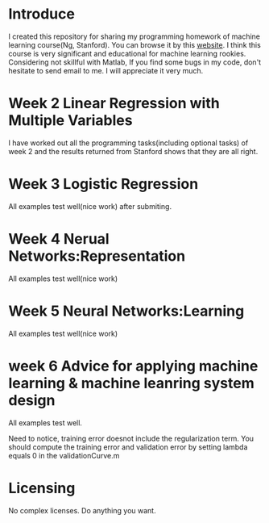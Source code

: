 # Introduce

I created this repository for sharing my programming homework of machine learning course(Ng, Stanford). You can browse it by this [website](https://www.coursera.org/learn/machine-learning/home/welcome). I think this course is very significant and educational for machine learning rookies. Considering not skillful  with Matlab, If you find some bugs in my code, don't hesitate to send email to me. I will appreciate it very much.

#  Week 2 Linear Regression with Multiple Variables

I have worked out all the programming tasks(including optional tasks) of week 2 and the results returned from Stanford  shows that they are all right. 

# Week 3 Logistic Regression

All examples test well(nice work) after submiting.

# Week 4 Nerual Networks:Representation

All examples test well(nice work)

# Week 5 Neural Networks:Learning

All examples test well(nice work)

# week 6 Advice for applying machine learning & machine leanring system design

All examples test well. 

Need to notice, training error doesnot include the regularization term. You should compute the training error and validation error by setting lambda equals 0 in the validationCurve.m





#  Licensing

No complex licenses. Do anything you want.



